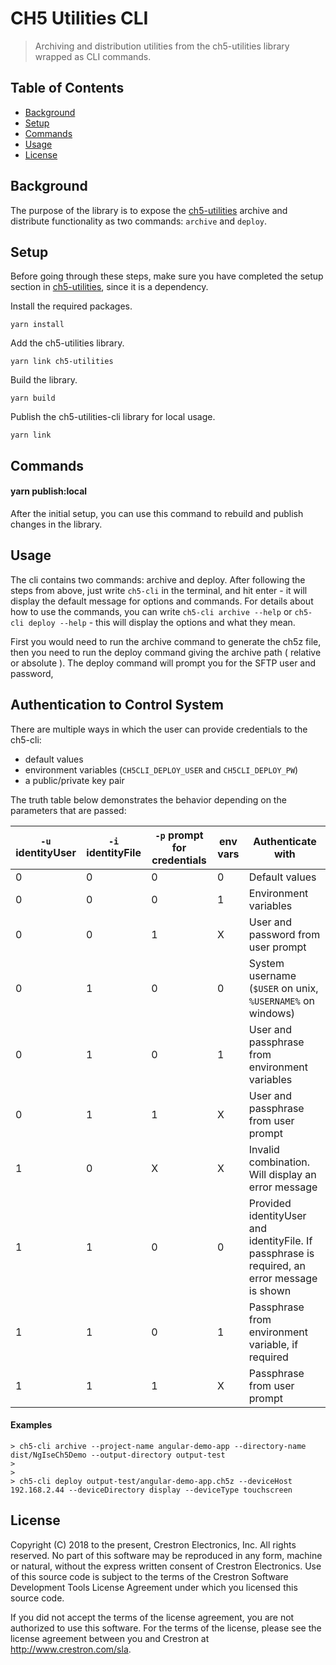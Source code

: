 # CH5 Utilities CLI

> Archiving and distribution utilities from the ch5-utilities library wrapped as CLI commands.

## Table of Contents

- [Background](#background)
- [Setup](#setup)
- [Commands](#commands)
- [Usage](#usage)
- [License](#license)

## Background

The purpose of the library is to expose the [ch5-utilities](./../ch5-utilities/readme.md) archive and distribute functionality as two commands: `archive` and `deploy`.

## Setup

Before going through these steps, make sure you have completed the setup section in [ch5-utilities](./../ch5-utilities/readme.md), since it is a dependency.

Install the required packages.
```
yarn install
```

Add the ch5-utilities library.
```
yarn link ch5-utilities
```

Build the library.
```
yarn build
```

Publish the ch5-utilities-cli library for local usage.
```
yarn link
```

## Commands

#### yarn publish:local

After the initial setup, you can use this command to rebuild and publish changes in the library.

## Usage

The cli contains two commands: archive and deploy. After following the steps from above, just write `ch5-cli` in the terminal, and hit enter - it will display the default message for options and commands.
For details about how to use the commands, you can write `ch5-cli archive --help` or `ch5-cli deploy --help` - this will display the options and what they mean.


First you would need to run the archive command to generate the ch5z file, then you need to run the deploy command giving the archive path ( relative or absolute ).
The deploy command will prompt you for the SFTP user and password,

## Authentication to Control System

There are multiple ways in which the user can provide credentials to the ch5-cli:

- default values
- environment variables (`CH5CLI_DEPLOY_USER` and `CH5CLI_DEPLOY_PW`)
- a public/private key pair

The truth table below demonstrates the behavior depending on the parameters that are passed:


|`-u` identityUser|`-i` identityFile |`-p` prompt for credentials      | env vars | Authenticate with|
| ----------- | ----------- |----------- | ----------- |----------- |
|0|0|0|0|Default values|
|0|0|0|1|Environment variables|
|0|0|1|X|User and password from user prompt|
|0|1|0|0|System username (`$USER` on unix, `%USERNAME%` on windows)|
|0|1|0|1|User and passphrase from environment variables|
|0|1|1|X|User and passphrase from user prompt|
|1|0|X|X|Invalid combination. Will display an error message|
|1|1|0|0|Provided identityUser and identityFile. If passphrase is required, an error message is shown|
|1|1|0|1|Passphrase from environment variable, if required|
|1|1|1|X|Passphrase from user prompt|

#### Examples

```
> ch5-cli archive --project-name angular-demo-app --directory-name dist/NgIseCh5Demo --output-directory output-test
>
>
> ch5-cli deploy output-test/angular-demo-app.ch5z --deviceHost 192.168.2.44 --deviceDirectory display --deviceType touchscreen
```

## License

Copyright (C) 2018 to the present, Crestron Electronics, Inc.
All rights reserved.
No part of this software may be reproduced in any form, machine
or natural, without the express written consent of Crestron Electronics.
Use of this source code is subject to the terms of the Crestron Software 
Development Tools License Agreement under which you licensed this source code.

If you did not accept the terms of the license agreement,
you are not authorized to use this software. For the terms of the license,
please see the license agreement between you and Crestron at http://www.crestron.com/sla.
